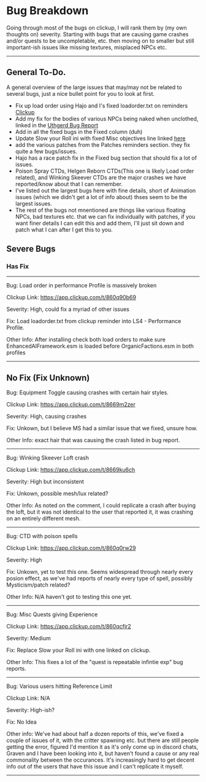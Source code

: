 
# Bug Breakdown

Going through most of the bugs on clickup, I will rank them by (my own thoughts on) severity. Starting with bugs that are causing game crashes and/or quests to be uncompletable, etc. then moving on to smaller but still important-ish issues like missing textures, misplaced NPCs etc.

---

## General To-Do.


A general overview of the large issues that may/may not be related to several bugs, just a nice bullet point for you to look at first.

- Fix up load order using Hajo and I's fixed loadorder.txt on reminders [Clickup](https://app.clickup.com/t/860q90b69)
- Add my fix for the bodies of various NPCs being naked when unclothed, linked in the [Uthgerd Bug Report](https://app.clickup.com/t/863g428f9)
- Add in all the fixed bugs in the Fixed column (duh)
- Update Slow your Roll ini with fixed Misc objectives line linked [here](https://app.clickup.com/t/860qcfjr2)
- add the various patches from the Patches reminders section. they fix quite a few bugs/issues.
- Hajo has a race patch fix in the Fixed bug section that should fix a lot of issues.
- Poison Spray CTDs, Helgen Reborn CTDs(This one is likely Load order related), and Winking Skeever CTDs are the major crashes we have reported/know about that I can remember.
- I've listed out the largest bugs here with fine details, short of Animation issues (which we didn't get a lot of info about) thses seem to be the largest issues.
- The rest of the bugs not mnentioned are things like various floating NPCs, bad textures etc. that we can fix individually with patches, if you want finer details I can edit this and add them, I'll just sit down and patch what I can after I get this to you.

## Severe Bugs


### Has Fix
---

Bug: Load order in performance Profile is massively broken

Clickup Link: https://app.clickup.com/t/860q90b69

Severity: High, could fix a myriad of other issues

Fix: Load loadorder.txt from clickup reminder into LS4 - Performance Profile.

Other Info: After installing check both load orders to make sure EnhancedAIFramework.esm is loaded before OrganicFactions.esm in both profiles

---


## No Fix (Fix Unknown)

Bug: Equipment Toggle causing crashes with certain hair styles.

Clickup Link: https://app.clickup.com/t/8669m2zer

Severity: High, causing crashes

Fix: Unkown, but I believe MS had a similar issue that we fixed, unsure how.

Other Info: exact hair that was causing the crash listed in bug report.

---

Bug: Winking Skeever Loft crash

Clickup Link: https://app.clickup.com/t/8669ku6ch

Severity: High but inconsistent

Fix: Unkown, possible mesh/lux related?

Other Info: As noted on the comment, I could replicate a crash after buying the loft, but it was not identical to the user that reported it, it was crashing on an 
entirely different mesh.

---

Bug: CTD with poison spells

Clickup Link: https://app.clickup.com/t/860q0rw29

Severity: High

Fix: Unkown, yet to test this one. Seems widespread through nearly every posion effect, as we've had reports of nearly every type of spell, possibly Mysticism/patch 
related?

Other Info: N/A haven't got to testing this one yet.

---

Bug: Misc Quests giving Experience

Clickup Link: https://app.clickup.com/t/860qcfjr2

Severity: Medium

Fix: Replace Slow your Roll ini with one linked on clickup.

Other Info: This fixes a lot of the "quest is repeatable infintie exp" bug reports.

---

Bug: Various users hitting Reference Limit

Clickup Link: N/A

Severity: High-ish?

Fix: No Idea

Other info: We've had about half a dozen reports of this, we've fixed a couple of issues of it, with the critter spawning etc. but there are still people getting the 
error, figured I'd mention it as it's only come up in discord chats, Graven and I have been looking into it, but haven't found a cause or any real commonality between the occurances. It's increasingly hard to get decent info out of the users that have this issue and I can't replicate it myself.

---


